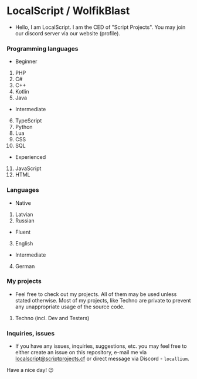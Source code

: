 # LocalScript / WolfikBlast

- Hello, I am LocalScript. I am the CED of "Script Projects". You may join our discord server via our website (profile).

### Programming languages

- Beginner
1. PHP
2. C#
3. C++
4. Kotlin
5. Java

- Intermediate
6. TypeScript
7. Python
8. Lua
9. CSS
10. SQL

- Experienced
11. JavaScript
12. HTML

### Languages

- Native
1. Latvian
2. Russian
- Fluent
3. English
- Intermediate
4. German

### My projects

- Feel free to check out my projects. All of them may be used unless stated otherwise. Most of my projects, like Techno are private to prevent any unappropriate usage of the source code.

1. Techno (incl. Dev and Testers)

### Inquiries, issues

- If you have any issues, inquiries, suggestions, etc. you may feel free to either create an issue on this repository, e-mail me via localscript@scriptprojects.cf or direct message via Discord - `locallium`.

Have a nice day! 😉

